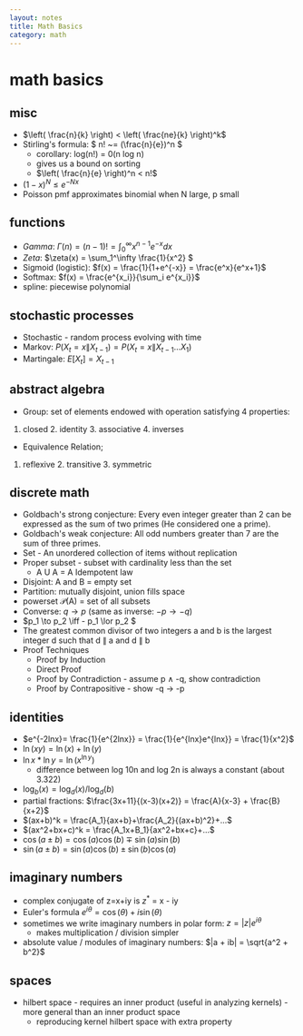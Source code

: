 ```yaml
---
layout: notes
title: Math Basics
category: math
---
```


#  math basics

## misc

- $\left( \frac{n}{k} \right) < \left( \frac{ne}{k} \right)^k$
- Stirling's formula: $ n! ~= (\frac{n}{e})^n $
  - corollary: log(n!) = 0(n log n)
  - gives us a bound on sorting
  - $\left( \frac{n}{e} \right)^n < n!$
- $(1-x)^N \leq e^{-Nx}$
- Poisson pmf approximates binomial when N large, p small

## functions

- *Gamma*: $\Gamma(n)=(n-1)!=\int_0^\infty x^{n-1}e^{-x}dx$
- *Zeta*: $\zeta(x) = \sum_1^\infty \frac{1}{x^2} $
- Sigmoid (logistic): $f(x) = \frac{1}{1+e^{-x}} = \frac{e^x}{e^x+1}$
- Softmax: $f(x) = \frac{e^{x_i}}{\sum_i e^{x_i}}$
- spline: piecewise polynomial

## stochastic processes

- Stochastic - random process evolving with time
- Markov: $P(X_t=x\|X_{t-1})=P(X_t=x\|X_{t-1}...X_1)$
- Martingale: $E[X_t]=X_{t-1}$ 

## abstract algebra

- Group: set of elements endowed with operation satisfying 4 properties:

1. closed 2. identity 3. associative 4. inverses

- Equivalence Relation;

1. reflexive 2. transitive 3. symmetric

## discrete math
- Goldbach's strong conjecture: Every even integer greater than 2 can be expressed as the sum of two primes (He considered one a prime).
- Goldbach's weak conjecture: All odd numbers greater than 7 are the sum of three primes.
- Set - An unordered collection of items without replication
- Proper subset - subset with cardinality less than the set
  - A U A = A			Idempotent law
- Disjoint: A and B = empty set
- Partition: mutually disjoint, union fills space
- powerset $\mathcal{P}$(A) = set of all subsets
- Converse: $q\to p$ (same as inverse: $-p \to -q$)
- $p_1 \to p_2 \iff - p_1 \lor p_2 $
- The greatest common divisor of two integers a and b is the largest integer d such that d $\|$ a and d $\|$ b
- Proof Techniques
    - Proof by Induction
    - Direct Proof
    - Proof by Contradiction - assume p $\land$ -q, show contradiction
    - Proof by Contrapositive - show -q $\to$ -p

## identities

- $e^{-2lnx}= \frac{1}{e^{2lnx}} = \frac{1}{e^{lnx}e^{lnx}} = \frac{1}{x^2}$
- $\ln(xy) = \ln(x)+\ln(y)$
- $\ln x * \ln y = \ln(x^{\ln y})$
  - difference between log 10n and log 2n is always a constant (about 3.322)
- $\log_b (x) = \log_d (x) / \log_d (b)$
- partial fractions: $\frac{3x+11}{(x-3)(x+2)} = \frac{A}{x-3} + \frac{B}{x+2}$
- $(ax+b)^k = \frac{A_1}{ax+b}+\frac{A_2}{(ax+b)^2}+...$
- $(ax^2+bx+c)^k = \frac{A_1x+B_1}{ax^2+bx+c}+...$
- $\cos(a\pm b) = \cos(a)\cos(b)\mp \sin(a)\sin(b)$
- $\sin(a \pm b) = \sin(a)\cos(b) \pm \sin(b)\cos(a)$



## imaginary numbers

- complex conjugate of z=x+iy is  $z^*$ = x - iy
- Euler's formula $e^{i \theta} = \cos (\theta) + i \sin (\theta)$
- sometimes we write imaginary numbers in polar form: $z = |z| e^{i \theta}$
  - makes multiplication / division simpler
- absolute value / modules of imaginary numbers: $|a + ib| = \sqrt{a^2 + b^2}$



## spaces

- hilbert space - requires an inner product (useful in analyzing kernels) - more general than an inner product space
  - reproducing kernel hilbert space with extra property